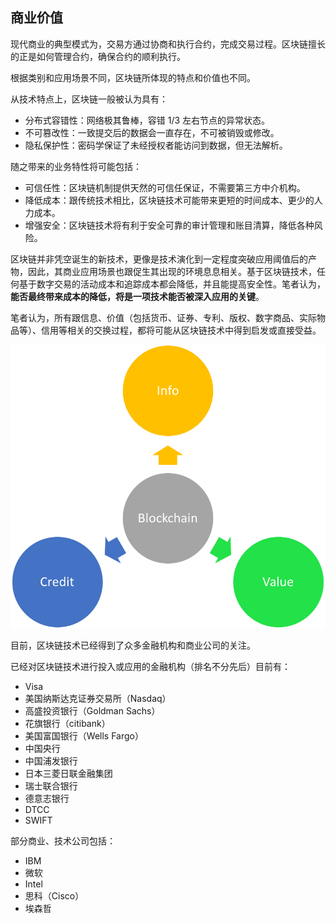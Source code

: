 ## 商业价值

现代商业的典型模式为，交易方通过协商和执行合约，完成交易过程。区块链擅长的正是如何管理合约，确保合约的顺利执行。

根据类别和应用场景不同，区块链所体现的特点和价值也不同。

从技术特点上，区块链一般被认为具有：

* 分布式容错性：网络极其鲁棒，容错 1/3 左右节点的异常状态。
* 不可篡改性：一致提交后的数据会一直存在，不可被销毁或修改。
* 隐私保护性：密码学保证了未经授权者能访问到数据，但无法解析。

随之带来的业务特性将可能包括：

* 可信任性：区块链机制提供天然的可信任保证，不需要第三方中介机构。 
* 降低成本：跟传统技术相比，区块链技术可能带来更短的时间成本、更少的人力成本。
* 增强安全：区块链技术将有利于安全可靠的审计管理和账目清算，降低各种风险。

区块链并非凭空诞生的新技术，更像是技术演化到一定程度突破应用阈值后的产物，因此，其商业应用场景也跟促生其出现的环境息息相关。基于区块链技术，任何基于数字交易的活动成本和追踪成本都会降低，并且能提高安全性。笔者认为，**能否最终带来成本的降低，将是一项技术能否被深入应用的关键**。

笔者认为，所有跟信息、价值（包括货币、证券、专利、版权、数字商品、实际物品等）、信用等相关的交换过程，都将可能从区块链技术中得到启发或直接受益。

![](_images/application_circle.png)

目前，区块链技术已经得到了众多金融机构和商业公司的关注。

已经对区块链技术进行投入或应用的金融机构（排名不分先后）目前有：

* Visa
* 美国纳斯达克证券交易所（Nasdaq）
* 高盛投资银行（Goldman Sachs）
* 花旗银行（citibank）
* 美国富国银行（Wells Fargo）
* 中国央行
* 中国浦发银行
* 日本三菱日联金融集团
* 瑞士联合银行
* 德意志银行
* DTCC
* SWIFT

部分商业、技术公司包括：

* IBM
* 微软
* Intel
* 思科（Cisco）
* 埃森哲
